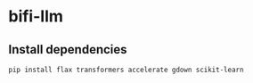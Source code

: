 # bifi-llm

## Install dependencies

```bash
pip install flax transformers accelerate gdown scikit-learn
```